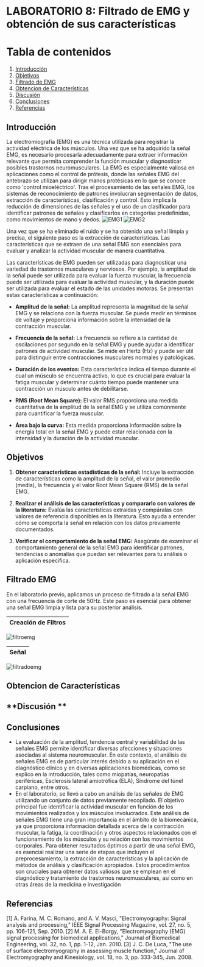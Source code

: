 # LABORATORIO 8: Filtrado de EMG y obtención de sus características
# **Tabla de contenidos**

1. [Introducción](#id1)
2. [Objetivos](#id2)
3. [Filtrado de EMG](#id3)
4. [Obtencion de Características](#id4)
5. [Discusión](#id5)
6. [Conclusiones](#id6)
7. [Referencias](#id7)
   
## **Introducción** <a name="id1"></a>
La electromiografía (EMG) es una técnica utilizada para registrar la actividad eléctrica de los músculos. Una vez que se ha adquirido la señal EMG, es necesario procesarla adecuadamente para extraer información relevante que permita comprender la función muscular y diagnosticar posibles trastornos neuromusculares. La EMG es especialmente valiosa en aplicaciones como el control de prótesis, donde las señales EMG del antebrazo se utilizan para dirigir manos protésicas en lo que se conoce como 'control mioeléctrico'. Tras el procesamiento de las señales EMG, los sistemas de reconocimiento de patrones involucran segmentación de datos, extracción de características, clasificación y control. Esto implica la reducción de dimensiones de las señales y el uso de un clasificador para identificar patrones de señales y clasificarlos en categorías predefinidas, como movimientos de mano y dedos.
![EMG1](https://github.com/ldachirre/IntroSenalesBiomedicas/assets/90112793/47778e6b-1e32-4e8f-9ee0-6fa6a856073f)
![EMG2](https://github.com/ldachirre/IntroSenalesBiomedicas/assets/90112793/9abcb971-7b53-456d-a828-ee152d92e313)

Una vez que se ha eliminado el ruido y se ha obtenido una señal limpia y precisa, el siguiente paso es la extracción de características. Las características que se extraen de una señal EMG son esenciales para evaluar y analizar la actividad muscular de manera cuantitativa.

Las características de EMG pueden ser utilizadas para diagnosticar una variedad de trastornos musculares y nerviosos. Por ejemplo, la amplitud de la señal puede ser utilizada para evaluar la fuerza muscular, la frecuencia puede ser utilizada para evaluar la actividad muscular, y la duración puede ser utilizada para evaluar el estado de las unidades motoras. Se presentan estas características a continuación:

- **Amplitud de la señal:** La amplitud representa la magnitud de la señal EMG y se relaciona con la fuerza muscular. Se puede medir en términos de voltaje y proporciona información sobre la intensidad de la contracción muscular.

- **Frecuencia de la señal:** La frecuencia se refiere a la cantidad de oscilaciones por segundo en la señal EMG y puede ayudar a identificar patrones de actividad muscular. Se mide en Hertz (Hz) y puede ser útil para distinguir entre contracciones musculares normales y patológicas.

- **Duración de los eventos:** Esta característica indica el tiempo durante el cual un músculo se encuentra activo, lo que es crucial para evaluar la fatiga muscular y determinar cuánto tiempo puede mantener una contracción un músculo antes de debilitarse.

- **RMS (Root Mean Square):** El valor RMS proporciona una medida cuantitativa de la amplitud de la señal EMG y se utiliza comúnmente para cuantificar la fuerza muscular.

- **Área bajo la curva:** Esta medida proporciona información sobre la energía total en la señal EMG y puede estar relacionada con la intensidad y la duración de la actividad muscular.


## **Objetivos** <a name="id2"></a>
1. **Obtener características estadísticas de la señal:** Incluye la extracción de características como la amplitud de la señal, el valor promedio (media), la frecuencia y el valor Root Mean Square (RMS) de la señal EMG.

2. **Realizar el análisis de las características y compararlo con valores de la literatura:** Evalúa las características extraídas y compáralas con valores de referencia disponibles en la literatura. Esto ayuda a entender cómo se comporta la señal en relación con los datos previamente documentados.

3. **Verificar el comportamiento de la señal EMG:** Asegúrate de examinar el comportamiento general de la señal EMG para identificar patrones, tendencias o anomalías que puedan ser relevantes para tu análisis o aplicación específica.


## **Filtrado EMG** <a name="id3"></a>
En el laboratorio previo, aplicamos un proceso de filtrado a la señal EMG con una frecuencia de corte de 50Hz. Este paso es esencial para obtener una señal EMG limpia y lista para su posterior análisis.

| Creación de Filtros|
| :---:  |
![filtroemg](https://github.com/ldachirre/IntroSenalesBiomedicas/assets/42382614/85604920-0edc-40c1-939c-d548d78fc5b2)

| Señal |
| :---:  |
![filtradoemg](https://github.com/ldachirre/IntroSenalesBiomedicas/assets/42382614/52173e1d-6fae-47d0-b178-1050bf7084ea)


## **Obtencion de Características** <a name="id4"></a>

## **Discusión ** <a name="id5"></a>

## **Conclusiones** <a name="id6"></a>
- La evaluación de la amplitud, tendencia central y variabilidad de las señales EMG permite identificar diversas afecciones y situaciones asociadas al sistema neuromuscular. En este contexto, el análisis de señales EMG es de particular interés debido a su aplicación en el diagnóstico clínico y en diversas aplicaciones biomédicas, como se explico en la introducción, tales como miopatías, neuropatías periféricas, Esclerosis lateral amiotrófica (ELA), Síndrome del túnel carpiano, entre otros.
- En el laboratorio, se llevó a cabo un análisis de las señales de EMG utilizando un conjunto de datos previamente recopilado. El objetivo principal fue identificar la actividad muscular en función de los movimientos realizados y los músculos involucrados. Este análisis de señales EMG tiene una gran importancia en el ámbito de la biomecánica, ya que proporciona información detallada acerca de la contracción muscular, la fatiga, la coordinación y otros aspectos relacionados con el funcionamiento de los músculos y su relación con los movimientos corporales. Para obtener resultados óptimos a partir de una señal EMG, es esencial realizar una serie de etapas que incluyen el preprocesamiento, la extracción de características y la aplicación de métodos de análisis y clasificación apropiados. Estos procedimientos son cruciales para obtener datos valiosos que se emplean en el diagnóstico y tratamiento de trastornos neuromusculares, así como en otras áreas de la medicina e investigación

## **Referencias** <a name="id7"></a>
[1] A. Farina, M. C. Romano, and A. V. Masci, "Electromyography: Signal analysis and processing," IEEE Signal Processing Magazine, vol. 27, no. 5, pp. 106-121, Sep. 2010.
[2] M. A. E. El-Borgy, "Electromyography (EMG) signal processing for biomedical applications," Journal of Biomedical Engineering, vol. 32, no. 1, pp. 1-12, Jan. 2010.
[3] J. C. De Luca, "The use of surface electromyography in assessing muscle function," Journal of Electromyography and Kinesiology, vol. 18, no. 3, pp. 333-345, Jun. 2008.

